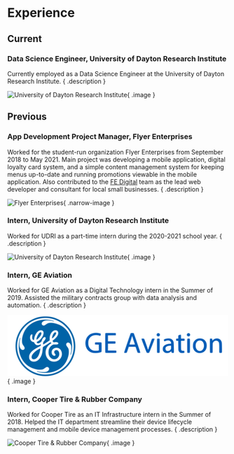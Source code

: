 # Experience

## Current


### Data Science Engineer, University of Dayton Research Institute

<div class="portfolio-entry-content" markdown>

Currently employed as a Data Science Engineer at the University of Dayton Research Institute.
{ .description }

![University of Dayton Research Institute](assets/udri-primary.jpg){ .image }

</div>

## Previous


### App Development Project Manager, Flyer Enterprises

<div class="portfolio-entry-content" markdown>

Worked for the student-run organization Flyer Enterprises from September 2018 to May 2021. Main project was developing a mobile application, digital loyalty card system, and a simple content management system for keeping menus up-to-date and running promotions viewable in the mobile application. Also contributed to the [FE Digital](https://www.fedigitalagency.com/) team as the lead web developer and consultant for local small businesses.
{ .description }

![Flyer Enterprises](assets/fe-primary.jpg){ .narrow-image }

</div>


### Intern, University of Dayton Research Institute

<div class="portfolio-entry-content" markdown>

Worked for UDRI as a part-time intern during the 2020-2021 school year.
{ .description }

![University of Dayton Research Institute](assets/udri-primary.jpg){ .image }

</div>


### Intern, GE Aviation

<div class="portfolio-entry-content" markdown>

Worked for GE Aviation as a Digital Technology intern in the Summer of 2019. Assisted the military contracts group with data analysis and automation.
{ .description }

![GE Aviation](assets/ge-primary.svg){ .image }

</div>


### Intern, Cooper Tire & Rubber Company

<div class="portfolio-entry-content" markdown>

Worked for Cooper Tire as an IT Infrastructure intern in the Summer of 2018. Helped the IT department streamline their device lifecycle management and mobile device management processes.
{ .description }

![Cooper Tire & Rubber Company](assets/cooper-primary.png){ .image }

</div>
